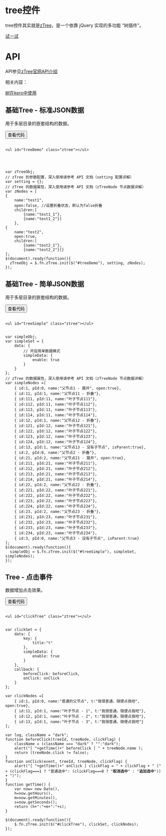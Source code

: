 # tree控件

tree控件其实就是[zTree](http://www.treejs.cn/v3/main.php#_zTreeInfo)，是一个依靠 jQuery 实现的多功能 “树插件”。


[试一试](http://tinper.org/webide/#/demos/ui/tree)


# API

API参见[zTree官网API介绍](http://www.treejs.cn/v3/api.php)


相关内容：

[树在kero中使用](http://tinper.org/dist/kero/docs/tree.html) 

## 基础Tree - 标准JSON数据

用于多层目录的嵌套结构的数据。

<div class="example-content"><ul id="treeDemo" class="ztree"></ul>
       
</div>



<script>
var zTreeObj;
// zTree 的参数配置，深入使用请参考 API 文档（setting 配置详解）
var setting = {};
// zTree 的数据属性，深入使用请参考 API 文档（zTreeNode 节点数据详解）
var zNodes = [
{
    name:"test1",
    open:false, //设置折叠状态，默认为false折叠
    children:[
        {name:"test1_1"},
        {name:"test1_2"}]
    },
{
    name:"test2",
    open:true,
    children:[
        {name:"test2_1"},
        {name:"test2_2"}]}
];
$(document).ready(function(){
  zTreeObj = $.fn.zTree.init($("#treeDemo"), setting, zNodes);
});

</script>

<div class="ex-code-par"><button  class="u-button u-button-block u-button-accent margin-top-15 codeOptBtn" ><i class="uf uf-arrow-down"></i>查看代码</button><div class="examples-code"><pre><code>
&lt;ul id="treeDemo" class="ztree">&lt;/ul>
       
</code></pre>
</div>


<pre class="examples-code"><code>
var zTreeObj;
// zTree 的参数配置，深入使用请参考 API 文档（setting 配置详解）
var setting = {};
// zTree 的数据属性，深入使用请参考 API 文档（zTreeNode 节点数据详解）
var zNodes = [
{
    name:"test1",
    open:false, //设置折叠状态，默认为false折叠
    children:[
        {name:"test1_1"},
        {name:"test1_2"}]
    },
{
    name:"test2",
    open:true,
    children:[
        {name:"test2_1"},
        {name:"test2_2"}]}
];
$(document).ready(function(){
  zTreeObj = $.fn.zTree.init($("#treeDemo"), setting, zNodes);
});
</code></pre>

</div>

## 基础Tree - 简单JSON数据

用于多层目录的嵌套结构的数据。

<div class="example-content"><ul id="treeSimple" class="ztree"></ul>
</div>



<script>
var simpleObj;
var simpleSet = {
    data: {
        // 开启简单数据模式
        simpleData: {
            enable: true
        }
    }
};
// zTree 的数据属性，深入使用请参考 API 文档（zTreeNode 节点数据详解）
var simpleNodes =[
    { id:1, pId:0, name:"父节点1 - 展开", open:true},
    { id:11, pId:1, name:"父节点11 - 折叠"},
    { id:111, pId:11, name:"叶子节点111"},
    { id:112, pId:11, name:"叶子节点112"},
    { id:113, pId:11, name:"叶子节点113"},
    { id:114, pId:11, name:"叶子节点114"},
    { id:12, pId:1, name:"父节点12 - 折叠"},
    { id:121, pId:12, name:"叶子节点121"},
    { id:122, pId:12, name:"叶子节点122"},
    { id:123, pId:12, name:"叶子节点123"},
    { id:124, pId:12, name:"叶子节点124"},
    { id:13, pId:1, name:"父节点13 - 没有子节点", isParent:true},
    { id:2, pId:0, name:"父节点2 - 折叠"},
    { id:21, pId:2, name:"父节点21 - 展开", open:true},
    { id:211, pId:21, name:"叶子节点211"},
    { id:212, pId:21, name:"叶子节点212"},
    { id:213, pId:21, name:"叶子节点213"},
    { id:214, pId:21, name:"叶子节点214"},
    { id:22, pId:2, name:"父节点22 - 折叠"},
    { id:221, pId:22, name:"叶子节点221"},
    { id:222, pId:22, name:"叶子节点222"},
    { id:223, pId:22, name:"叶子节点223"},
    { id:224, pId:22, name:"叶子节点224"},
    { id:23, pId:2, name:"父节点23 - 折叠"},
    { id:231, pId:23, name:"叶子节点231"},
    { id:232, pId:23, name:"叶子节点232"},
    { id:233, pId:23, name:"叶子节点233"},
    { id:234, pId:23, name:"叶子节点234"},
    { id:3, pId:0, name:"父节点3 - 没有子节点", isParent:true}
];
$(document).ready(function(){
  simpleObj = $.fn.zTree.init($("#treeSimple"), simpleSet, simpleNodes);
});

</script>

<div class="ex-code-par"><button  class="u-button u-button-block u-button-accent margin-top-15 codeOptBtn" ><i class="uf uf-arrow-down"></i>查看代码</button><div class="examples-code"><pre><code>
&lt;ul id="treeSimple" class="ztree">&lt;/ul>
</code></pre>
</div>


<pre class="examples-code"><code>
var simpleObj;
var simpleSet = {
    data: {
        // 开启简单数据模式
        simpleData: {
            enable: true
        }
    }
};
// zTree 的数据属性，深入使用请参考 API 文档（zTreeNode 节点数据详解）
var simpleNodes =[
    { id:1, pId:0, name:"父节点1 - 展开", open:true},
    { id:11, pId:1, name:"父节点11 - 折叠"},
    { id:111, pId:11, name:"叶子节点111"},
    { id:112, pId:11, name:"叶子节点112"},
    { id:113, pId:11, name:"叶子节点113"},
    { id:114, pId:11, name:"叶子节点114"},
    { id:12, pId:1, name:"父节点12 - 折叠"},
    { id:121, pId:12, name:"叶子节点121"},
    { id:122, pId:12, name:"叶子节点122"},
    { id:123, pId:12, name:"叶子节点123"},
    { id:124, pId:12, name:"叶子节点124"},
    { id:13, pId:1, name:"父节点13 - 没有子节点", isParent:true},
    { id:2, pId:0, name:"父节点2 - 折叠"},
    { id:21, pId:2, name:"父节点21 - 展开", open:true},
    { id:211, pId:21, name:"叶子节点211"},
    { id:212, pId:21, name:"叶子节点212"},
    { id:213, pId:21, name:"叶子节点213"},
    { id:214, pId:21, name:"叶子节点214"},
    { id:22, pId:2, name:"父节点22 - 折叠"},
    { id:221, pId:22, name:"叶子节点221"},
    { id:222, pId:22, name:"叶子节点222"},
    { id:223, pId:22, name:"叶子节点223"},
    { id:224, pId:22, name:"叶子节点224"},
    { id:23, pId:2, name:"父节点23 - 折叠"},
    { id:231, pId:23, name:"叶子节点231"},
    { id:232, pId:23, name:"叶子节点232"},
    { id:233, pId:23, name:"叶子节点233"},
    { id:234, pId:23, name:"叶子节点234"},
    { id:3, pId:0, name:"父节点3 - 没有子节点", isParent:true}
];
$(document).ready(function(){
  simpleObj = $.fn.zTree.init($("#treeSimple"), simpleSet, simpleNodes);
});
</code></pre>

</div>

## Tree - 点击事件

数据增加点击效果。

<div class="example-content"><ul id="clickTree" class="ztree"></ul>
</div>



<script>
var clickSet = {
    data: {
        key: {
            title:"t"
        },
        simpleData: {
            enable: true
        }
    },
    callback: {
        beforeClick: beforeClick,
        onClick: onClick
    }
};

var clickNodes =[
    { id:1, pId:0, name:"普通的父节点", t:"我很普通，随便点我吧", open:true},
    { id:11, pId:1, name:"叶子节点 - 1", t:"我很普通，随便点我吧"},
    { id:12, pId:1, name:"叶子节点 - 2", t:"我很普通，随便点我吧"},
    { id:13, pId:1, name:"叶子节点 - 3", t:"我很普通，随便点我吧"}
];

var log, className = "dark";
function beforeClick(treeId, treeNode, clickFlag) {
    className = (className === "dark" ? "":"dark");
    alert("[ "+getTime()+" beforeClick ] " + treeNode.name );
    return (treeNode.click != false);
}
function onClick(event, treeId, treeNode, clickFlag) {
    alert("[ "+getTime()+" onClick ] clickFlag = " + clickFlag + " (" + (clickFlag===1 ? "普通选中": (clickFlag===0 ? "<b>取消选中</b>" : "<b>追加选中</b>")) + ")");
}
function getTime() {
    var now= new Date(),
    h=now.getHours(),
    m=now.getMinutes(),
    s=now.getSeconds();
    return (h+":"+m+":"+s);
}

$(document).ready(function(){
    $.fn.zTree.init($("#clickTree"), clickSet, clickNodes);
});

</script>

<div class="ex-code-par"><button  class="u-button u-button-block u-button-accent margin-top-15 codeOptBtn" ><i class="uf uf-arrow-down"></i>查看代码</button><div class="examples-code"><pre><code>
&lt;ul id="clickTree" class="ztree">&lt;/ul>
</code></pre>
</div>


<pre class="examples-code"><code>
var clickSet = {
    data: {
        key: {
            title:"t"
        },
        simpleData: {
            enable: true
        }
    },
    callback: {
        beforeClick: beforeClick,
        onClick: onClick
    }
};

var clickNodes =[
    { id:1, pId:0, name:"普通的父节点", t:"我很普通，随便点我吧", open:true},
    { id:11, pId:1, name:"叶子节点 - 1", t:"我很普通，随便点我吧"},
    { id:12, pId:1, name:"叶子节点 - 2", t:"我很普通，随便点我吧"},
    { id:13, pId:1, name:"叶子节点 - 3", t:"我很普通，随便点我吧"}
];

var log, className = "dark";
function beforeClick(treeId, treeNode, clickFlag) {
    className = (className === "dark" ? "":"dark");
    alert("[ "+getTime()+" beforeClick ] " + treeNode.name );
    return (treeNode.click != false);
}
function onClick(event, treeId, treeNode, clickFlag) {
    alert("[ "+getTime()+" onClick ] clickFlag = " + clickFlag + " (" + (clickFlag===1 ? "普通选中": (clickFlag===0 ? "<b>取消选中</b>" : "<b>追加选中</b>")) + ")");
}
function getTime() {
    var now= new Date(),
    h=now.getHours(),
    m=now.getMinutes(),
    s=now.getSeconds();
    return (h+":"+m+":"+s);
}

$(document).ready(function(){
    $.fn.zTree.init($("#clickTree"), clickSet, clickNodes);
});
</code></pre>

</div>